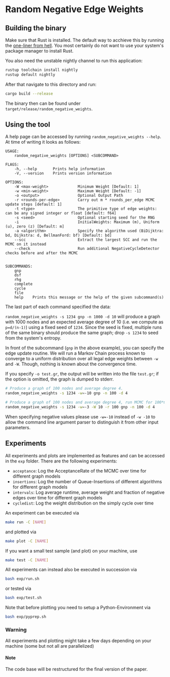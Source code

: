 # Random Negative Edge Weights

## Building the binary

Make sure that Rust is installed. The default way to acchieve this by running
the [one-liner from hell](https://www.rust-lang.org/tools/install).
You most certainly do not want to use your system's package manager to install Rust.

You also need the unstable nightly channel to run this application:
```bash
rustup toolchain install nightly
rustup default nightly
```

After that navigate to this directory and run:

```bash
cargo build --release
```
The binary then can be found under `target/release/random_negative_weights`.


## Using the tool

A help page can be accessed by running `random_negative_weights --help`.
At time of writing it looks as follows:

```text
USAGE:
    random_negative_weights [OPTIONS] <SUBCOMMAND>

FLAGS:
    -h, --help       Prints help information
    -V, --version    Prints version information

OPTIONS:
    -W <max-weight>             Minimum Weight [Default: 1]
    -w <min-weight>             Maximum Weight [Default: -1]
    -o <output>                 Optional Output Path
    -r <rounds-per-edge>        Carry out m * rounds_per_edge MCMC update steps [default: 1]
    -t <type>                   The primitive type of edge weights: can be any signed integer or float [default: f64]
    -s <seed>                   Optional starting seed for the RNG
    -i                          InitialWeights: Maximum (m), Uniform (u), zero (z) [Default: m]
    -a <algorithm>              Specify the algorithm used (BiDijktra: bd, Dijkstra: d, BellmanFord: bf) [Default: bd]
    --scc                       Extract the largest SCC and run the MCMC on it instead
    --check                     Run additional NegativeCycleDetector checks before and after the MCMC 


SUBCOMMANDS:
    gnp    
    dsf
    rhg
    complete
    cycle
    file
    help    Prints this message or the help of the given subcommand(s)
```

The last part of each command specified the data:

`random_negative_weights -s 1234 gnp -n 1000 -d 10` will produce a graph with 1000 nodes and an expected average
degree of 10 (i.e. we compute as `p=d/(n-1)`) using a fixed seed of `1234`. Since the seed is fixed, multiple runs
of the same binary should produce the same graph; drop `-s 1234` to seed from the system's entropy.

In front of the subcommand (`gnp` in the above example), you can specify the edge update routine. We will run a Markov Chain process known to converge to a uniform distribution over all legal edge
  weights between `-w` and `-W`. Though, nothing is known about the convergence time.

If you specify `-o test.gr`, the output will be written into the file `test.gr`; if the option is omitted, the graph is
dumped to stderr.

```bash
# Produce a graph of 100 nodes and average degree 4.
random_negative_weights -s 1234 -w=-10 gnp -n 100 -d 4

# Produce a graph of 100 nodes and average degree 4, run MCMC for 100*m steps and randomly assign weights in the interval [-3, 10] 
random_negative_weights -s 1234 -w=-3 -W 10 -r 100 gnp -n 100 -d 4
```

When specifying negative values please use `-w=-10` instead of `-w -10` to allow the command line argument parser to distinguish it from other input parameters.



## Experiments
All experiments and plots are implemented as features and can be accessed in the `exp` folder.
There are the following experiments:
- `acceptance`: Log the AcceptanceRate of the MCMC over time for different graph models
- `insertions`: Log the number of Queue-Insertions of different algorithms for different graph models
- `intervals`: Log average runtime, average weight and fraction of negative edges over time for different graph models
- `cycledist`: Log the weight distribution on the simply cycle over time

An experiment can be executed via
```bash
make run -C [NAME]
```
and plotted via
```bash
make plot -C [NAME]
```
If you want a small test sample (and plot) on your machine, use
```bash
make test -C [NAME]
```

All experiments can instead also be executed in succession via
```bash
bash exp/run.sh
```
or tested via
```bash
bash exp/test.sh 
```

Note that before plotting you need to setup a Python-Environment via
```bash
bash exp/pyprep.sh
```

### Warning
All experiments and plotting might take a few days depending on your machine (some but not all are parallelized)

#### Note
The code base will be restructured for the final version of the paper.
